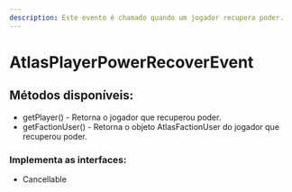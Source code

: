 ```yaml
---
description: Este evento é chamado quando um jogador recupera poder.
---
```


# AtlasPlayerPowerRecoverEvent

## Métodos disponíveis:

* getPlayer() - Retorna o jogador que recuperou poder.
* getFactionUser() - Retorna o objeto AtlasFactionUser do jogador que recuperou poder.

### Implementa as interfaces:

* Cancellable



